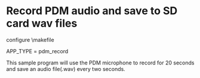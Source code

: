 # Record PDM audio and save to SD card wav files

configure \makefile
  
APP_TYPE = pdm_record

This sample program will use the PDM microphone to record for 20 seconds and save an audio file(.wav) every two seconds.
